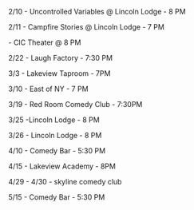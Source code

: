 2/10 - Uncontrolled Variables @ Lincoln Lodge - 8 PM

2/11 - Campfire Stories @ Lincoln Lodge - 7 PM

\- CIC Theater @ 8 PM

2/22 - Laugh Factory - 7:30 PM

3/3 - Lakeview Taproom - 7PM

3/10 - East of NY - 7 PM

3/19 - Red Room Comedy Club - 7:30PM 

3/25 -Lincoln Lodge - 8 PM

3/26 - Lincoln Lodge - 8 PM

4/10 - Comedy Bar - 5:30 PM

4/15 - Lakeview Academy - 8PM

4/29 - 4/30 - skyline comedy club 

5/15 - Comedy Bar - 5:30 PM
